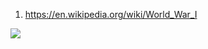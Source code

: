 1) https://en.wikipedia.org/wiki/World_War_I

![](http://mrknighths.weebly.com/uploads/1/7/5/1/17517537/1362054795.png)



